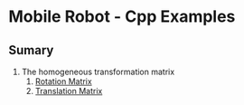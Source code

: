 # Mobile Robot - Cpp Examples


## Sumary

1. The homogeneous transformation matrix
	1. [Rotation Matrix](src/examples/rotation_ex.cpp)
	1. [Translation Matrix]()

